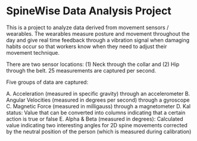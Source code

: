 # SpineWise Data Analysis Project

This is a project to analyze data derived from movement sensors / wearables. The wearables measure posture and movement throughout the day and give real time feedback through a vibration signal when damaging habits occur so that workers know when they need to adjust their movement technique.

There are two sensor locations: (1) Neck through the collar and (2) Hip through the belt. 25 measurements are captured per second.

Five groups of data are captured:

A. Acceleration (measured in specific gravity) through an accelerometer 
B. Angular Velocities (measured in degrees per second) through a gyroscope
C. Magnetic Force (measured in milligauss) through a magnetometer
D. Kal status: Value that can be converted into columns indicating that a certain action is true or false
E. Alpha & Beta (measured in degrees): Calculated value indicating two interesting angles for 2D spine movements corrected by the neutral position of the person (which      is measured during calibration)
